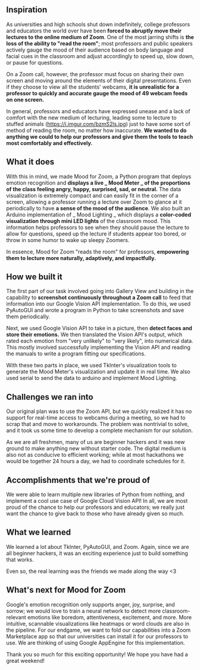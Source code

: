 ## Inspiration
As universities and high schools shut down indefinitely, college professors and educators the world over have been **forced to abruptly move their lectures to the online medium of Zoom**. One of the most jarring shifts is **the loss of the ability to "read the room"**; most professors and public speakers actively gauge the mood of their audience based on body language and facial cues in the classroom and adjust accordingly to speed up, slow down, or pause for questions. 

On a Zoom call, however, the professor must focus on sharing their own screen and moving around the elements of their digital presentations. Even if they choose to view all the students' webcams, **it is unrealistic for a professor to quickly and accurate gauge the mood of 49 webcam feeds on one screen.**

In general, professors and educators have expressed unease and a lack of comfort with the new medium of lecturing, leading some to lecture to stuffed animals (https://i.imgur.com/bzmS2ls.jpg) just to have some sort of method of reading the room, no matter how inaccurate. **We wanted to do anything we could to help our professors and give them the tools to teach most comfortably and effectively.**

## What it does
With this in mind, we made Mood for Zoom, a Python program that deploys emotion recognition and **displays a live _ Mood Meter _ of the proportions of the class feeling angry, happy, surprised, sad, or neutral.** The data visualization is extremely compact and can easily fit in the corner of a screen, allowing a professor running a lecture over Zoom to glance at it periodically to have **a sense of the mood of the audience**. We also built an Arduino implementation of _ Mood Lighting _ which displays a **color-coded visualization through mini LED lights** of the classroom mood. This information helps professors to see when they should pause the lecture to allow for questions, speed up the lecture if students appear too bored, or throw in some humor to wake up sleepy Zoomers. 

In essence, Mood for Zoom "reads the room" for professors, **empowering them to lecture more naturally, adaptively, and impactfully.** 

## How we built it
The first part of our task involved going into Gallery View and building in the capability to **screenshot continuously throughout a Zoom call** to feed that information into our Google Vision API implementation. To do this, we used PyAutoGUI and wrote a program in Python to take screenshots and save them periodically. 

Next, we used Google Vision API to take in a picture, then **detect faces and store their emotions.** We then translated the Vision API's output, which rated each emotion from "very unlikely" to "very likely", into numerical data. This mostly involved successfully implementing the Vision API and reading the manuals to write a program fitting our specifications.

With these two parts in place, we used TkInter's visualization tools to generate the Mood Meter's visualization and update it in real time. We also used serial to send the data to arduino and implement Mood Lighting. 

## Challenges we ran into
Our original plan was to use the Zoom API, but we quickly realized it has no support for real-time access to webcams during a meeting, so we had to scrap that and move to workarounds. The problem was nontrivial to solve, and it took us some time to develop a complete mechanism for our solution. 

As we are all freshmen, many of us are beginner hackers and it was new ground to make anything new without starter code. The digital medium is also not as conducive to efficient working; while at most hackathons we would be together 24 hours a day, we had to coordinate schedules for it.

## Accomplishments that we're proud of
We were able to learn multiple new libraries of Python from nothing, and implement a cool use case of Google Cloud Vision API! In all, we are most proud of the chance to help our professors and educators; we really just want the chance to give back to those who have already given so much. 

## What we learned
We learned a lot about TkInter, PyAutoGUI, and Zoom. Again, since we are all beginner hackers, it was an exciting experience just to build something that works.

Even so, the real learning was the friends we made along the way <3

## What's next for Mood for Zoom
Google's emotion recognition only supports anger, joy, surprise, and sorrow; we would love to train a neural network to detect more classroom-relevant emotions like boredom, attentiveness, excitement, and more. More intuitive, scannable visualizations like heatmaps or word clouds are also in the pipeline. For our endgame, we want to fold our capabilities into a Zoom Marketplace app so that our universities can install it for our professors to use. We are thinking of using Google AppEngine for this implementation. 

Thank you so much for this exciting opportunity! We hope you have had a great weekend!
